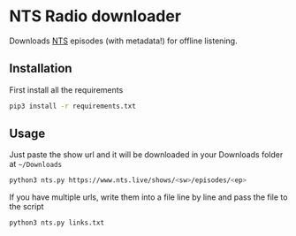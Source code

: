 # NTS Radio downloader

Downloads [NTS](https://www.nts.live) episodes (with metadata!) for offline listening.

## Installation

First install all the requirements

```sh
pip3 install -r requirements.txt
```

## Usage

Just paste the show url and it will be downloaded in your Downloads folder at `~/Downloads`

```sh
python3 nts.py https://www.nts.live/shows/<sw>/episodes/<ep>
```

If you have multiple urls, write them into a file line by line and pass the file to the script

```sh
python3 nts.py links.txt
```
